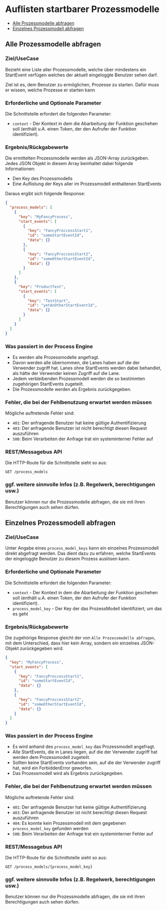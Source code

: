 # Auflisten startbarer Prozessmodelle

* [Alle Prozessmodelle abfragen](#alle-prozessmodelle-abfragen)
* [Einzelnes Prozessmodell abfragen](#einzelnes-prozessmodell-abfragen)

## Alle Prozessmodelle abfragen

### Ziel/UseCase

Bezieht eine Liste aller Prozessmodelle, welche über mindestens ein
StartEvent verfügen welches der aktuell eingeloggte Benutzer sehen darf.

Ziel ist es, dem Benutzer zu ermöglichen, Prozesse zu starten. Dafür muss er
wissen, welche Prozesse er starten kann

### Erforderliche und Optionale Parameter

Die Schnittstelle erfordert die folgenden Parameter:

* `context` - Der Kontext in dem die Abarbeitung der Funktion geschehen soll
  (enthält u.A. einen Token, der den Aufrufer der Funktion identifiziert).

### Ergebnis/Rückgabewerte

Die ermittelten Prozessmodelle werden als JSON-Array zurückgeben.
Jedes JSON Objekt in diesem Array beinhaltet dabei folgende Informationen:

* Den Key des Prozessmodells
* Eine Auflistung der Keys aller im Prozessmodell enthaltenen StartEvents

Daraus ergibt sich folgende Response:

```JSON
{
  "process_models": [
    {
      "key": "MyFancyProcess",
      "start_events": [
        {
          "key": "FancyProccessStart1",
          "id": "someStartEventId",
          "data": {}
        },
        {
          "key": "FancyProccessStart2",
          "id": "someOtherStartEventId",
          "data": {}
        }
      ]
    },
    {
      "key": "ProductTest",
      "start_events": [
        {
          "key": "TestStart",
          "id": "yetAnOtherStartEventId",
          "data": {}
        }
      ]
    }
  ]
}
```

### Was passiert in der Process Engine

- Es werden alle Prozessmodelle angefragt.
- Davon werden alle übernommen, die Lanes haben auf die der Verwender zugriff
  hat. Lanes ohne StartEvents werden dabei behandlet, als hätte der Verwender
  keinen Zugriff auf die Lane.
- Jedem verbleibenden Prozessmodell werden die so bestimmten zugehörigen
  StartEvents zugeteilt.
- Die Prozessmodelle werden als Ergebnis zurückgegeben.

### Fehler, die bei der Fehlbenutzung erwartet werden müssen

Mögliche auftretende Fehler sind:
- `401`: Der anfragende Benutzer hat keine gültige Authentifizierung
- `403`: Der anfragende Benutzer ist nicht berechtigt diesen Request
auszuführen
- `500`: Beim Verarbeiten der Anfrage trat ein systeminterner Fehler auf

### REST/Messagebus API

Die HTTP-Route für die Schnittstelle sieht so aus:

```
GET /process_models
```

### ggf. weitere sinnvolle Infos (z.B. Regelwerk, berechtigungen usw.)

Benutzer können nur die Prozessmodelle abfragen, die sie mit ihren
Berechtigungen auch sehen dürfen.

## Einzelnes Prozessmodell abfragen

### Ziel/UseCase

Unter Angabe eines `process_model_keys` kann ein einzelnes Prozessmodell direkt
abgefragt werden. Das dient dazu zu erfahren, welche StartEvents der eingeloggte
Benutzer zu diesem Prozess auslösen kann.

### Erforderliche und Optionale Parameter

Die Schnittstelle erfordert die folgenden Parameter:

* `context` - Der Kontext in dem die Abarbeitung der Funktion geschehen soll
  (enthält u.A. einen Token, der den Aufrufer der Funktion identifiziert).
* `process_model_key` - Der Key der das ProzessModell identifiziert, um das es
  geht

### Ergebnis/Rückgabewerte

Die zugehörige Response gleicht der von `Alle Prozessmodelle abfragen`,
mit dem Unterschied, dass hier kein Array, sondern ein einzelnes JSON-Objekt
zurückgegeben wird.

```JSON
{
  "key": "MyFancyProcess",
  "start_events": [
    {
      "key": "FancyProccessStart1",
      "id": "someStartEventId",
      "data": {}
    },
    {
      "key": "FancyProccessStart2",
      "id": "someOtherStartEventId",
      "data": {}
    }
  ]
}
```

### Was passiert in der Process Engine

- Es wird anhand des `process_model_key` das Prozessmodell angefragt.
- Alle StartEvents, die in Lanes liegen, auf die der Verwender zugriff hat
  werden dem Prozessmodell zugeteilt.
- Sollten keine StartEvents vorhanden sein, auf die der Verwender zugriff hat,
  wird ein ForbiddenError geworfen.
- Das Prozessmodell wird als Ergebnis zurückgegeben.

### Fehler, die bei der Fehlbenutzung erwartet werden müssen

Mögliche auftretende Fehler sind:
- `401`: Der anfragende Benutzer hat keine gültige Authentifizierung
- `403`: Der anfragende Benutzer ist nicht berechtigt diesen Request auszuführen
- `404`: Es konnte kein Prozessmodell mit dem gegebenen `process_model_key`
gefunden werden
- `500`: Beim Verarbeiten der Anfrage trat ein systeminterner Fehler auf

### REST/Messagebus API

Die HTTP-Route für die Schnittstelle sieht so aus:

```
GET /process_models/{process_model_key}
```

### ggf. weitere sinnvolle Infos (z.B. Regelwerk, berechtigungen usw.)

Benutzer können nur die Prozessmodelle abfragen, die sie mit ihren
Berechtigungen auch sehen dürfen.

